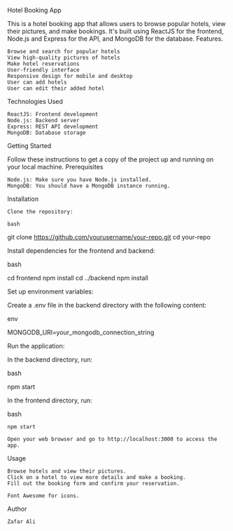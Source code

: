 Hotel Booking App

This is a hotel booking app that allows users to browse popular hotels, view their pictures, and make bookings. It's built using ReactJS for the frontend, Node.js and Express for the API, and MongoDB for the database.
Features.

    Browse and search for popular hotels
    View high-quality pictures of hotels
    Make hotel reservations
    User-friendly interface
    Responsive design for mobile and desktop
    User can add hotels
    User can edit their added hotel

Technologies Used

    ReactJS: Frontend development
    Node.js: Backend server
    Express: REST API development
    MongoDB: Database storage

Getting Started

Follow these instructions to get a copy of the project up and running on your local machine.
Prerequisites

    Node.js: Make sure you have Node.js installed.
    MongoDB: You should have a MongoDB instance running.

Installation

    Clone the repository:

    bash

git clone https://github.com/yourusername/your-repo.git
cd your-repo

Install dependencies for the frontend and backend:

bash

cd frontend
npm install
cd ../backend
npm install

Set up environment variables:

Create a .env file in the backend directory with the following content:

env

MONGODB_URI=your_mongodb_connection_string

Run the application:

In the backend directory, run:

bash

npm start

In the frontend directory, run:

bash

    npm start

    Open your web browser and go to http://localhost:3000 to access the app.

Usage

    Browse hotels and view their pictures.
    Click on a hotel to view more details and make a booking.
    Fill out the booking form and confirm your reservation.

    Font Awesome for icons.

Author

    Zafar Ali

